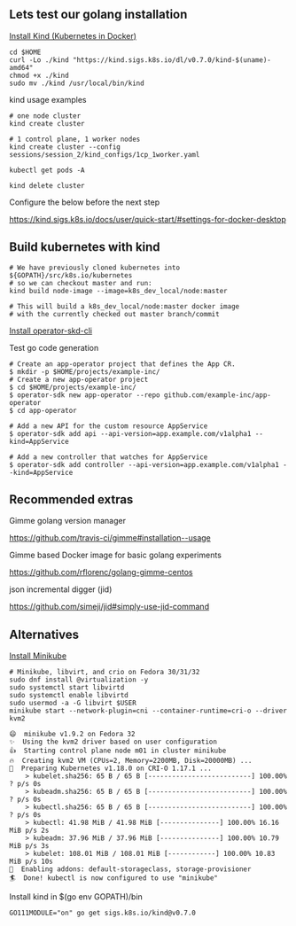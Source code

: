 ## Lets test our golang installation


[Install Kind (Kubernetes in Docker)](https://github.com/kubernetes-sigs/kind#installation-and-usage)

```
cd $HOME
curl -Lo ./kind "https://kind.sigs.k8s.io/dl/v0.7.0/kind-$(uname)-amd64"
chmod +x ./kind
sudo mv ./kind /usr/local/bin/kind
```

kind usage examples
```
# one node cluster
kind create cluster

# 1 control plane, 1 worker nodes
kind create cluster --config sessions/session_2/kind_configs/1cp_1worker.yaml

kubectl get pods -A

kind delete cluster
```

Configure the below before the next step 

https://kind.sigs.k8s.io/docs/user/quick-start/#settings-for-docker-desktop

## Build kubernetes with kind
```
# We have previously cloned kubernetes into ${GOPATH}/src/k8s.io/kubernetes
# so we can checkout master and run:
kind build node-image --image=k8s_dev_local/node:master

# This will build a k8s_dev_local/node:master docker image
# with the currently checked out master branch/commit
```


[Install operator-skd-cli](https://github.com/operator-framework/operator-sdk/blob/master/doc/user/install-operator-sdk.md#install-the-operator-sdk-cli)

Test go code generation

```
# Create an app-operator project that defines the App CR.
$ mkdir -p $HOME/projects/example-inc/
# Create a new app-operator project
$ cd $HOME/projects/example-inc/
$ operator-sdk new app-operator --repo github.com/example-inc/app-operator
$ cd app-operator

# Add a new API for the custom resource AppService
$ operator-sdk add api --api-version=app.example.com/v1alpha1 --kind=AppService

# Add a new controller that watches for AppService
$ operator-sdk add controller --api-version=app.example.com/v1alpha1 --kind=AppService
```

## Recommended extras 

Gimme golang version manager 

https://github.com/travis-ci/gimme#installation--usage

Gimme based Docker image for basic golang experiments 

https://github.com/rflorenc/golang-gimme-centos

json incremental digger (jid) 

https://github.com/simeji/jid#simply-use-jid-command


## Alternatives 

[Install Minikube](https://kubernetes.io/docs/tasks/tools/install-minikube)

```
# Minikube, libvirt, and crio on Fedora 30/31/32
sudo dnf install @virtualization -y
sudo systemctl start libvirtd
sudo systemctl enable libvirtd
sudo usermod -a -G libvirt $USER
minikube start --network-plugin=cni --container-runtime=cri-o --driver kvm2
                                                                                                                        
😄  minikube v1.9.2 on Fedora 32                                                                                                                                                                                     
✨  Using the kvm2 driver based on user configuration                                                                                                                                                                
👍  Starting control plane node m01 in cluster minikube                                                                                                                                                              
🔥  Creating kvm2 VM (CPUs=2, Memory=2200MB, Disk=20000MB) ...                                                                                                                                                       
🎁  Preparing Kubernetes v1.18.0 on CRI-O 1.17.1 ...                                                                                                                                                                 
    > kubelet.sha256: 65 B / 65 B [--------------------------] 100.00% ? p/s 0s                                                                                                                                      
    > kubeadm.sha256: 65 B / 65 B [--------------------------] 100.00% ? p/s 0s                                                                                                                                      
    > kubectl.sha256: 65 B / 65 B [--------------------------] 100.00% ? p/s 0s                                                                                                                                      
    > kubectl: 41.98 MiB / 41.98 MiB [---------------] 100.00% 16.16 MiB p/s 2s
    > kubeadm: 37.96 MiB / 37.96 MiB [---------------] 100.00% 10.79 MiB p/s 3s
    > kubelet: 108.01 MiB / 108.01 MiB [------------] 100.00% 10.83 MiB p/s 10s
🌟  Enabling addons: default-storageclass, storage-provisioner
🏄  Done! kubectl is now configured to use "minikube"

```



Install kind in $(go env GOPATH)/bin
```
GO111MODULE="on" go get sigs.k8s.io/kind@v0.7.0
```
